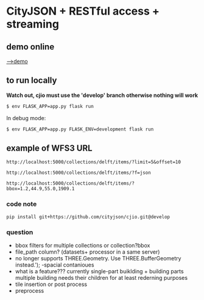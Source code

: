 # CityJSON + RESTful access + streaming


## demo online

[-->demo](http://hugoledoux.pythonanywhere.com/)

## to run locally

__Watch out, cjio must use the 'develop' branch otherwise nothing will work__

```bash
$ env FLASK_APP=app.py flask run
```

In debug mode:
```bash
$ env FLASK_APP=app.py FLASK_ENV=development flask run
```

## example of WFS3 URL

```
http://localhost:5000/collections/delft/items/?limit=5&offset=10
```

```
http://localhost:5000/collections/delft/items/?f=json
```

```
http://localhost:5000/collections/delft/items/?bbox=1.2,44.9,55.0,1909.1
```

### code note 
```
pip install git+https://github.com/cityjson/cjio.git@develop
```

### question
- bbox filters for multiple collections or collection?bbox
- file_path column? (datasets+ processor in a same server)
- no longer supports THREE.Geometry. Use THREE.BufferGeometry instead.');
-spacial contanioues 
- what is a feature??? currently single-part buiklding + building parts 
multiple building needs their children for at least rederning purposes
- tile insertion or post process
- preprocess